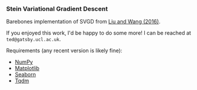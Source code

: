 ### Stein Variational Gradient Descent

Barebones implementation of SVGD from [Liu and Wang (2016)](https://arxiv.org/abs/1608.04471). 

If you enjoyed this work, I'd be happy to do some more! I can be reached at ```ted@gatsby.ucl.ac.uk```. 

Requirements (any recent version is likely fine):

- [NumPy](https://numpy.org/)
- [Matplotlib](https://matplotlib.org/api/pyplot_api.html)
- [Seaborn](https://seaborn.pydata.org/)
- [Tqdm](https://pypi.org/project/tqdm/)